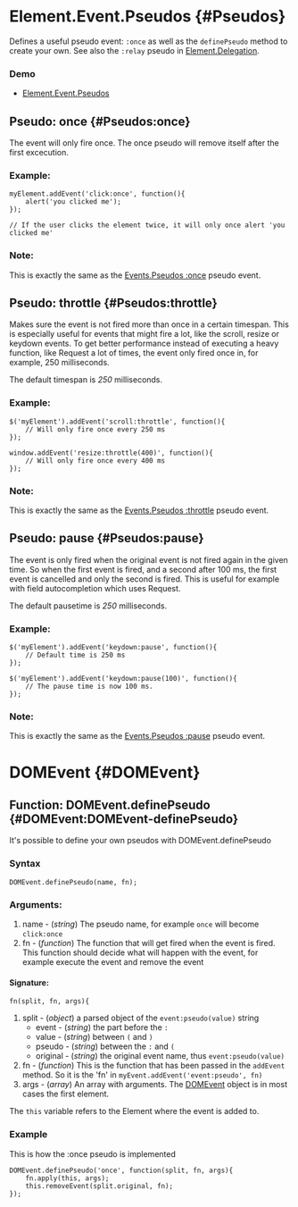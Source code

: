 Element.Event.Pseudos {#Pseudos}
================================

Defines a useful pseudo event: `:once` as well as the `definePseudo` method to create your own. See also the `:relay` pseudo in [Element.Delegation][].

### Demo

* [Element.Event.Pseudos](http://mootools.net/demos/?demo=Element.Event.Pseudos)

Pseudo: once {#Pseudos:once}
----------------------------

The event will only fire once. The once pseudo will remove itself after the first excecution.

### Example:

	myElement.addEvent('click:once', function(){
		alert('you clicked me');
	});

	// If the user clicks the element twice, it will only once alert 'you clicked me'

### Note:

This is exactly the same as the [Events.Pseudos :once][] pseudo event.


Pseudo: throttle {#Pseudos:throttle}
------------------------------------

Makes sure the event is not fired more than once in a certain timespan.
This is especially useful for events that might fire a lot, like the scroll, resize
or keydown events. To get better performance instead of executing a heavy function,
like Request a lot of times, the event only fired once in, for example, 250 milliseconds.

The default timespan is *250* milliseconds.

### Example:

	$('myElement').addEvent('scroll:throttle', function(){
		// Will only fire once every 250 ms
	});

	window.addEvent('resize:throttle(400)', function(){
		// Will only fire once every 400 ms
	});

### Note:

This is exactly the same as the [Events.Pseudos :throttle][] pseudo event.


Pseudo: pause {#Pseudos:pause}
------------------------------

The event is only fired when the original event is not fired again in the given
time. So when the first event is fired, and a second after 100 ms, the first
event is cancelled and only the second is fired. This is useful for example with
field autocompletion which uses Request.

The default pausetime is *250* milliseconds.

### Example:

	$('myElement').addEvent('keydown:pause', function(){
		// Default time is 250 ms
	});

	$('myElement').addEvent('keydown:pause(100)', function(){
		// The pause time is now 100 ms.
	});


### Note:

This is exactly the same as the [Events.Pseudos :pause][] pseudo event.


DOMEvent {#DOMEvent}
====================

Function: DOMEvent.definePseudo {#DOMEvent:DOMEvent-definePseudo}
-----------------------------------------------------------------

It's possible to define your own pseudos with DOMEvent.definePseudo

### Syntax
	DOMEvent.definePseudo(name, fn);

### Arguments:
1. name - (*string*) The pseudo name, for example `once` will become `click:once`
2. fn - (*function*) The function that will get fired when the event is fired. This function should decide what will happen with the event, for example execute the event and remove the event

#### Signature:

	fn(split, fn, args){

1. split - (*object*) a parsed object of the `event:pseudo(value)` string
	- event - (*string*) the part before the `:`
	- value - (*string*) between `(` and `)`
	- pseudo - (*string*) between the `:` and `(`
	- original - (*string*) the original event name, thus `event:pseudo(value)`
2. fn - (*function*) This is the function that has been passed in the `addEvent` method. So it is the 'fn' in `myEvent.addEvent('event:pseudo', fn)`
3. args - (*array*) An array with arguments. The [DOMEvent][] object is in most cases the first element.

The `this` variable refers to the Element where the event is added to.

### Example

This is how the :once pseudo is implemented

	DOMEvent.definePseudo('once', function(split, fn, args){
		fn.apply(this, args);
		this.removeEvent(split.original, fn);
	});


[DOMEvent]: /core/Types/DOMEvent
[Element.Delegation]: /more/Element/Element.Delegation
[Events.Pseudos :once]: /more/Class/Events.Pseudos#Pseudos:once
[Events.Pseudos :throttle]: /more/Class/Events.Pseudos#Pseudos:throttle
[Events.Pseudos :pause]: /more/Class/Events.Pseudos#Pseudos:pause


